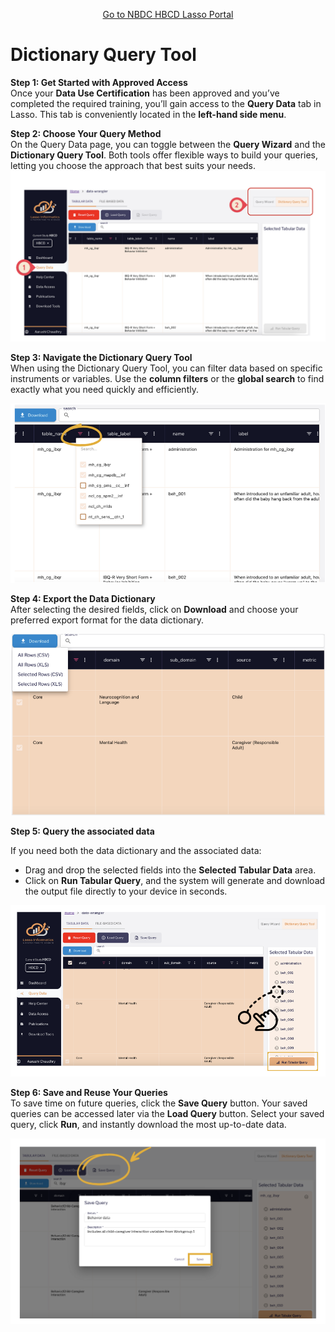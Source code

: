 <p style="text-align: center;">
  <a class="button-link" href="https://nbdc-hbcd-beta.lassoinformatics.com">Go to NBDC HBCD Lasso Portal</a>
</p>

# Dictionary Query Tool

**Step 1: Get Started with Approved Access**  
Once your **Data Use Certification** has been approved and you’ve completed the required training, you’ll gain access to the **Query Data** tab in Lasso. This tab is conveniently located in the **left-hand side menu**.

**Step 2: Choose Your Query Method**  
On the Query Data page, you can toggle between the **Query Wizard** and the **Dictionary Query Tool**. Both tools offer flexible ways to build your queries, letting you choose the approach that best suits your needs.
![](images/query1.png)

**Step 3: Navigate the Dictionary Query Tool**  
When using the Dictionary Query Tool, you can filter data based on specific instruments or variables. Use the **column filters** or the **global search** to find exactly what you need quickly and efficiently.

![](images/query2.png)

**Step 4: Export the Data Dictionary**  
After selecting the desired fields, click on **Download** and choose your preferred export format for the data dictionary.

![](images/query3.png)

**Step 5: Query the associated data**

If you need both the data dictionary and the associated data:

* Drag and drop the selected fields into the **Selected Tabular Data** area.  
* Click on **Run Tabular Query**, and the system will generate and download the output file directly to your device in seconds.

![](images/query4.png)

**Step 6: Save and Reuse Your Queries**  
To save time on future queries, click the **Save Query** button. Your saved queries can be accessed later via the **Load Query** button. Select your saved query, click **Run**, and instantly download the most up-to-date data.

![](images/query5.png)
